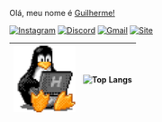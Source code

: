 <!-- &copy @uguisousa 2024-->

<p aling="center">Olá, meu nome é <a href="https://github.com/uguisousa">Guilherme!</a></p>

<!-- <blockquote>
Sou estudante de <b>Análise e Desenvolvimento de Sistemas.</b> Atualmente, estou aprendendo um pouco mais sobre a <b>linguagem C</b>, frameworks web e outras ferramentas.    
</blockquote>


<!--  <div>
<li> Sinta-se à vontade para explorar e aprender mais sobre mim e meus projetos. Se você tiver alguma dúvida ou quiser entrar em contato, não hesite em me enviar uma mensagem.</li>
</div><br>
-->

[![Instagram](https://img.shields.io/badge/-instagram-black?style=for-the-badge&logo=Instagram)](https://www.instagram.com/uguisousa/)
[![Discord](https://img.shields.io/badge/-pgui-black?style=for-the-badge&logo=Discord)](#)
[![Gmail](https://img.shields.io/badge/-gmail-black?style=for-the-badge&logo=gmail)](mailto:uguisousa@gmail.com)
[![Site](https://img.shields.io/badge/-site-black?style=for-the-badge&logo=Google)](https://www.guisousa.site)


| <img  width="110" src="linux-computer.gif"> |  ![Top Langs](https://github-readme-stats.vercel.app/api/top-langs/?username=uguisousa&hide_progress=true&custom_title=Languages&theme=dark&hide_border=true&bg_color=000000) |
|:-----------------------------------------------------:|:------------------------------------------------------:|

  
